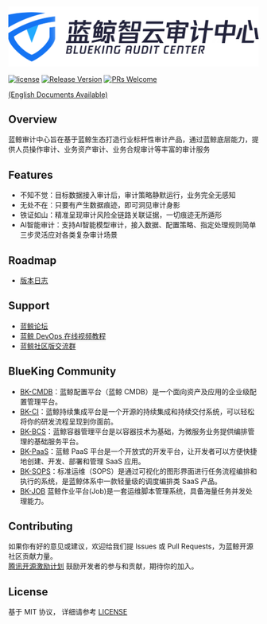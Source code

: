 ![logo.png](assets/logo.png)

[![license](https://img.shields.io/badge/license-MIT-brightgreen.svg?style=flat)](https://github.com/TencentBlueKing/bk-audit/blob/master/LICENSE.txt)
[![Release Version](https://img.shields.io/badge/release-1.12.1-brightgreen.svg)](https://github.com/TencentBlueKing/bk-audit/releases)
[![PRs Welcome](https://img.shields.io/badge/PRs-welcome-brightgreen.svg)](https://github.com/TencentBlueKing/bk-audit/pulls)

[(English Documents Available)](./readme_en.md)

## Overview

蓝鲸审计中心旨在基于蓝鲸生态打造行业标杆性审计产品，通过蓝鲸底层能力，提供人员操作审计、业务资产审计、业务合规审计等丰富的审计服务

## Features

- 不知不觉：目标数据接入审计后，审计策略静默运行，业务完全无感知
- 无处不在：只要有产生数据痕迹，即可洞见审计身影
- 铁证如山：精准呈现审计风险全链路关联证据，一切痕迹无所遁形
- AI智能审计：支持AI智能模型审计，接入数据、配置策略、指定处理规则简单三步灵活应对各类复杂审计场景

## Roadmap

- [版本日志](./release.md)

## Support

- [蓝鲸论坛](https://bk.tencent.com/s-mart/community)
- [蓝鲸 DevOps 在线视频教程](https://bk.tencent.com/s-mart/video/)
- [蓝鲸社区版交流群](https://jq.qq.com/?_wv=1027&k=5zk8F7G)

## BlueKing Community

- [BK-CMDB](https://github.com/Tencent/bk-cmdb)：蓝鲸配置平台（蓝鲸 CMDB）是一个面向资产及应用的企业级配置管理平台。
- [BK-CI](https://github.com/Tencent/bk-ci)：蓝鲸持续集成平台是一个开源的持续集成和持续交付系统，可以轻松将你的研发流程呈现到你面前。
- [BK-BCS](https://github.com/Tencent/bk-bcs)：蓝鲸容器管理平台是以容器技术为基础，为微服务业务提供编排管理的基础服务平台。
- [BK-PaaS](https://github.com/Tencent/bk-paas)：蓝鲸 PaaS 平台是一个开放式的开发平台，让开发者可以方便快捷地创建、开发、部署和管理 SaaS 应用。
- [BK-SOPS](https://github.com/Tencent/bk-sops)：标准运维（SOPS）是通过可视化的图形界面进行任务流程编排和执行的系统，是蓝鲸体系中一款轻量级的调度编排类 SaaS 产品。
- [BK-JOB](https://github.com/Tencent/bk-job) 蓝鲸作业平台(Job)是一套运维脚本管理系统，具备海量任务并发处理能力。

## Contributing

如果你有好的意见或建议，欢迎给我们提 Issues 或 Pull Requests，为蓝鲸开源社区贡献力量。   
[腾讯开源激励计划](https://opensource.tencent.com/contribution) 鼓励开发者的参与和贡献，期待你的加入。

## License

基于 MIT 协议， 详细请参考 [LICENSE](./License.txt)
